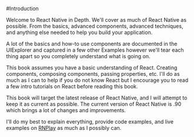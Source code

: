 #Introduction

Welcome to React Native in Depth. We'll cover as much of React Native as possible. From the basics, advanced components, advanced techniques, and anything else needed to help you build your application.

A lot of the basics and how-to use components are documented in the UIExplorer and captured in a few other Examples however we'll tear each thing apart so you completely understand what is going on.

This book assumes you have a basic understanding of React. Creating components, composing components, passing properties, etc. I'll do as much as I can to help if you do not know React but I encourage you to read a few intro tutorials on React before reading this book.

This book will target the latest release of React Native, and I will attempt to keep it as current as possible. The current version of React Native is .90 which brings a lot of changes and improvements.

I'll do my best to explain everything, provide code examples, and live examples on [RNPlay](https://rnplay.org/) as much as I possibly can.